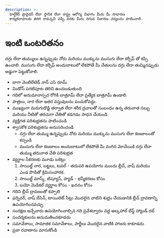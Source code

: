 ```yaml
---
description: >-
  హెల్త్‌కేర్ ప్రొవైడర్ లేదా స్థానిక లేదా రాష్ట్ర ఆరోగ్య విభాగం మీరు మీ సాధారణ
  కార్యకలాపాలకు తిరిగి రావచ్చని చెప్పే వరకు మీరు దిగువ నివారణ చర్యలను పాటించాలి.
---
```


# ఇంటి ఒంటరితనం

దగ్గు లేదా తుమ్ములు ఉన్నప్పుడు నోరు మరియు ముక్కును ముసుగు లేదా కర్చీఫ్ తో కప్పి ఉంచాలి. ముసుగు లేదా కర్చీఫ్ అందుబాటులో లేకపోతే మీ చేతులను దగ్గు లేదా తుమ్మినప్పుడు అడ్డుగా పెట్టుకోవాలి.

* బాగా వెంటిలేటెడ్ నాన్ ఎసి రూమ్
* విండోస్ పగటిపూట తెరిచి ఉంచబడుతుంది
* గదిలో అనుమానాస్పద రోగికి బాత్రూమ్ లేదా ప్రత్యేక బాత్రూమ్ ఉండాలి.
* పాత్రలు, నార లేదా ఇతర వస్తువులను పంచుకోవద్దు.
* ముఖ్యంగా మరుగుదొడ్డి తర్వాత లేదా శరీర ద్రవాలతో సంబంధం ఉన్న తరువాత సబ్బు మరియు నీటితో తరచుగా చేతితో కడగడం సాధన చేయండి.
* వ్యక్తిగత పరిశుభ్రతను పాటించండి
* శ్వాసకోశ పరిశుభ్రతను అనుసరించండి
  * దగ్గు లేదా తుమ్ము ఉన్నప్పుడు నోరు మరియు ముక్కును ముసుగు లేదా కణజాలంతో కప్పండి
  * ముసుగు లేదా కణజాలం అందుబాటులో లేకపోతే మీ వంగిన మోచేయికి దగ్గు లేదా తుమ్ము తరువాత చేతి పరిశుభ్రత
* వ్యర్థాల సేకరణకు మూడు బకెట్లు
  1. సాయిల్డ్ నార, బట్టలు, టవల్ - తదుపరి ఉపయోగం ముందు బ్లీచ్, వాష్ మరియు ఎండ పొడితో క్రిమిసంహారక.
  2. సాయిల్డ్ మాస్క్, టిష్యూస్, ప్యాడ్ - భస్మీకరణం కోసం
  3. బయో మెడికల్ వ్యర్థాల కోసం - ఖననం కోసం
* గదిని బ్లీచ్ ద్రావణంతో కప్పాలి
* ఫర్నిచర్, వాష్ బేసిన్, టాయిలెట్ సీట్లు మొదలైన వాటిని శుభ్రం చేయడానికి బ్లీచ్ ద్రావణాన్ని ఉపయోగించవచ్చు
* సంరక్షణ ఇచ్చేవారు ఉపయోగించాల్సిన గది ప్రవేశద్వారం వద్ద ఆల్కహాల్ బేస్డ్ హ్యాండ్ రబ్
* సందర్శకులను అనుమతించకూడదు
* సమావేశాలు, సామాజిక సమావేశాలు, పార్టీలు మొదలైన వాటికి హాజరు కాకూడదు
* ప్రజా రవాణాను మానుకోండి

